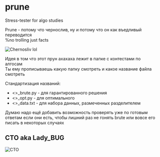 # prune
Stress-tester for algo studies

Prune - потому что чернослив, ну и потому что он как въедливый переводится <br>
%no trolling just facts

![Chernosliv lol](https://resizer.mail.ru/p/6cc532de-30e1-53d6-b8ab-98716b47f07e/AAAcwE8vnrkJJDkvwWNhDBas77vEzSbsOHNOXhu8K--Cz_y5ZV-9VnLRcorzGiE2NyYc8bw8Bhl6Rc6zf3KJjY4lbhM.jpg "Chernosliv lol")

Идея в том что этот прун ахахаха лежит в папке с контестами по алгосам <br>
Ты ему прописываешь какую папку смотреть и какое название файла смотреть

Стандартизация названий:
* <>_brute.py - для гарантированного решения
* <>_opt.py - для оптимального
* <>_data.txt - для набора данных, размеченных разделителем

Думаю надо ещё добавить возможность проверять уже по готовым ответам если они есть, чтобы лишний раз не гонять brute или вовсе его писать в некоторых случаях



<h2>CTO aka Lady_BUG</h2>

<img src="https://papik.pro/uploads/posts/2021-12/thumbs/1639459580_2-papik-pro-p-milie-risunki-geroev-2.jpg" alt="CTO">